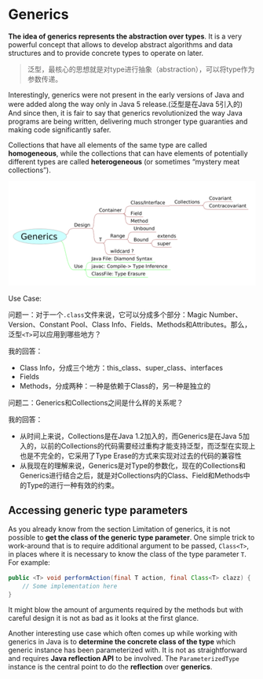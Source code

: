 # Generics

**The idea of generics represents the abstraction over types**. It is a very powerful concept that allows to develop abstract algorithms and data structures and to provide concrete types to operate on later.

> 泛型，最核心的思想就是对type进行抽象（abstraction），可以将type作为参数传递。

Interestingly, generics were not present in the early versions of Java and were added along the way only in Java 5 release.(泛型是在Java 5引入的) And since then, it is fair to say that generics revolutionized the way Java programs are being written, delivering much stronger type guaranties and making code significantly safer.

Collections that have all elements of the same type are called **homogeneous**, while the collections that can have elements of potentially different types are called **heterogeneous** (or sometimes “mystery meat collections”).

![](images/generics_mind_map.png)

Use Case:

问题一：对于一个`.class`文件来说，它可以分成多个部分：Magic Number、Version、Constant Pool、Class Info、Fields、Methods和Attributes。那么，泛型`<T>`可以应用到哪些地方？

我的回答：

- Class Info，分成三个地方：this_class、super_class、interfaces
- Fields
- Methods，分成两种：一种是依赖于Class的，另一种是独立的

问题二：Generics和Collections之间是什么样的关系呢？

我的回答：

- 从时间上来说，Collections是在Java 1.2加入的，而Generics是在Java 5加入的，以前的Collections的代码需要经过重构才能支持泛型，而泛型在实现上也是不完全的，它采用了Type Erase的方式来实现对过去的代码的兼容性
- 从我现在的理解来说，Generics是对Type的参数化，现在的Collections和Generics进行结合之后，就是对Collections内的Class、Field和Methods中的Type的进行一种有效的约束。

## Accessing generic type parameters

As you already know from the section Limitation of generics, it is not possible to **get the class of the generic type parameter**. One simple trick to work-around that is to require additional argument to be passed, `Class<T>`, in places where it is necessary to know the class of the type parameter `T`. For example:

```java
public <T> void performAction(final T action, final Class<T> clazz) {
    // Some implementation here
}
```

It might blow the amount of arguments required by the methods but with careful design it is not as bad as it looks at the first glance.

Another interesting use case which often comes up while working with generics in Java is to **determine the concrete class of the type** which generic instance has been parameterized with. It is not as straightforward and requires **Java reflection API** to be involved. The `ParameterizedType` instance is the central point to do the **reflection** over **generics**.


